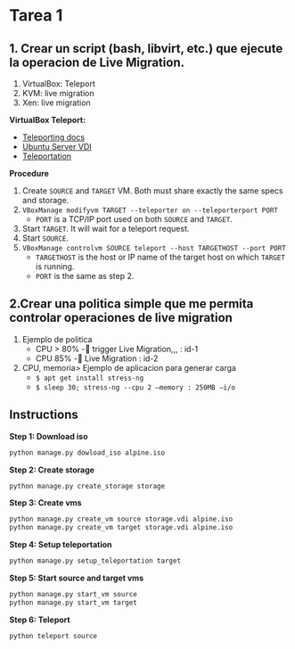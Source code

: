 # Tarea 1

## 1. Crear un script (bash, libvirt, etc.) que ejecute la operacion de Live Migration.

1. VirtualBox: Teleport
2. KVM: live migration
3. Xen: live migration

**VirtualBox Teleport:**

- [Teleporting docs](https://docs.oracle.com/en/virtualization/virtualbox/6.0/admin/teleporting.html)
- [Ubuntu Server VDI](https://www.osboxes.org/ubuntu-server/)
- [Teleportation](http://www.techsologic.com/virtualbox-live-migration.php)

**Procedure**

1. Create `SOURCE` and `TARGET` VM. Both must share exactly the same specs and storage.
2. `VBoxManage modifyvm TARGET --teleporter on --teleporterport PORT`
    - `PORT` is a TCP/IP port used on both `SOURCE` and `TARGET`.
3. Start `TARGET`. It will wait for a teleport request.
4. Start `SOURCE`.
5. `VBoxManage controlvm SOURCE teleport --host TARGETHOST --port PORT`
    - `TARGETHOST` is the host or IP name of the target host on which `TARGET` is running.
    - `PORT` is the same as step 2.

## 2.Crear una politica simple que me permita controlar operaciones de live migration

1. Ejemplo de politica
    - CPU > 80% - trigger Live Migration,,,  :   id-1
    - CPU 85% - Live Migration                      :   id-2
2.  CPU, memoria> Ejemplo de aplicacion para generar carga
    - `$ apt get install stress-ng`
    - `$ sleep 30; stress-ng --cpu 2 –memory : 250MB –i/o`

## Instructions

**Step 1: Download iso**

```sh
python manage.py dowload_iso alpine.iso
```

**Step 2: Create storage**

```sh
python manage.py create_storage storage
```

**Step 3: Create vms**

```sh
python manage.py create_vm source storage.vdi alpine.iso
python manage.py create_vm target storage.vdi alpine.iso
```

**Step 4: Setup teleportation**

```sh
python manage.py setup_teleportation target
```

**Step 5: Start source and target vms**

```sh
python manage.py start_vm source
python manage.py start_vm target
```

**Step 6: Teleport**

```sh
python teleport source
```
